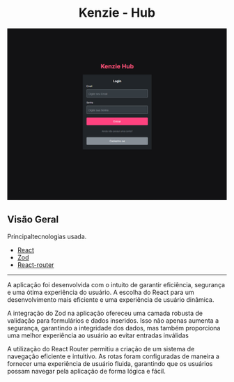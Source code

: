 <h1 align="center">
  Kenzie - Hub
</h1>

<img src="./public/hub.png">

##  Visão Geral

Principaltecnologias usada.

- [React](https://react.dev/)
- [Zod](https://zod.dev/)
- [React-router](https://reactrouter.com/en/main)
---
<p>
  A aplicação foi desenvolvida com o intuito de garantir eficiência, segurança e uma ótima experiência do usuário. A escolha do React para um desenvolvimento mais eficiente e uma experiência de usuário dinâmica.
</p>
<p> A integração do Zod na aplicação ofereceu uma camada robusta de validação para formulários e dados inseridos. Isso não apenas aumenta a segurança, garantindo a integridade dos dados, mas também proporciona uma melhor experiência ao usuário ao evitar entradas inválidas
</p>
<p>
  A utilização do React Router permitiu a criação de um sistema de navegação eficiente e intuitivo. As rotas foram configuradas de maneira a fornecer uma experiência de usuário fluida, garantindo que os usuários possam navegar pela aplicação de forma lógica e fácil.
</p>
